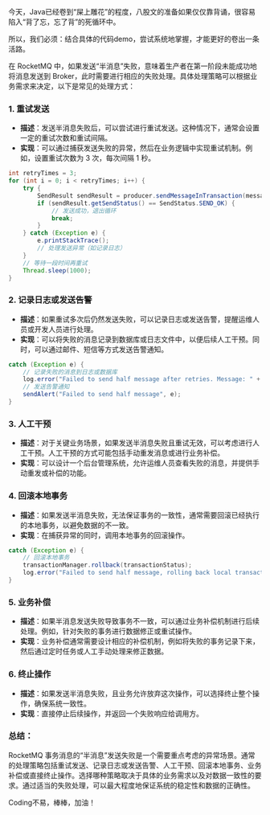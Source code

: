 今天，Java已经卷到“屎上雕花”的程度，八股文的准备如果仅仅靠背诵，很容易陷入“背了忘，忘了背”的死循环中。

所以，我们必须：结合具体的代码demo，尝试系统地掌握，才能更好的卷出一条活路。

在 RocketMQ 中，如果发送“半消息”失败，意味着生产者在第一阶段未能成功地将消息发送到 Broker，此时需要进行相应的失败处理。具体处理策略可以根据业务需求来决定，以下是常见的处理方式：

### 1. **重试发送**

- **描述**：发送半消息失败后，可以尝试进行重试发送。这种情况下，通常会设置一定的重试次数和重试间隔。
- **实现**：可以通过捕获发送失败的异常，然后在业务逻辑中实现重试机制。例如，设置重试次数为 3 次，每次间隔 1 秒。

```Java
int retryTimes = 3;
for (int i = 0; i < retryTimes; i++) {
    try {
        SendResult sendResult = producer.sendMessageInTransaction(message, localTransactionExecutor, arg);
        if (sendResult.getSendStatus() == SendStatus.SEND_OK) {
            // 发送成功，退出循环
            break;
        }
    } catch (Exception e) {
        e.printStackTrace();
        // 处理发送异常（如记录日志）
    }
    // 等待一段时间再重试
    Thread.sleep(1000);
}
```

### 2. **记录日志或发送告警**

- **描述**：如果重试多次后仍然发送失败，可以记录日志或发送告警，提醒运维人员或开发人员进行处理。
- **实现**：可以将失败的消息记录到数据库或日志文件中，以便后续人工干预。同时，可以通过邮件、短信等方式发送告警通知。

```Java
catch (Exception e) {
    // 记录失败的消息到日志或数据库
    log.error("Failed to send half message after retries. Message: " + message, e);
    // 发送告警通知
    sendAlert("Failed to send half message", e);
}
```

### 3. **人工干预**

- **描述**：对于关键业务场景，如果发送半消息失败且重试无效，可以考虑进行人工干预。人工干预的方式可能包括手动重发消息或进行业务补偿。
- **实现**：可以设计一个后台管理系统，允许运维人员查看失败的消息，并提供手动重发或补偿的功能。

### 4. **回滚本地事务**

- **描述**：如果发送半消息失败，无法保证事务的一致性，通常需要回滚已经执行的本地事务，以避免数据的不一致。
- **实现**：在捕获异常的同时，调用本地事务的回滚操作。

```Java
catch (Exception e) {
    // 回滚本地事务
    transactionManager.rollback(transactionStatus);
    log.error("Failed to send half message, rolling back local transaction. Message: " + message, e);
}
```

### 5. **业务补偿**

- **描述**：如果半消息发送失败导致事务不一致，可以通过业务补偿机制进行后续处理。例如，针对失败的事务进行数据修正或重试操作。
- **实现**：业务补偿通常需要设计相应的补偿机制，例如将失败的事务记录下来，然后通过定时任务或人工手动处理来修正数据。

### 6. **终止操作**

- **描述**：如果发送半消息失败，且业务允许放弃这次操作，可以选择终止整个操作，确保系统一致性。
- **实现**：直接停止后续操作，并返回一个失败响应给调用方。

### 总结：

RocketMQ 事务消息的“半消息”发送失败是一个需要重点考虑的异常场景。通常的处理策略包括重试发送、记录日志或发送告警、人工干预、回滚本地事务、业务补偿或直接终止操作。选择哪种策略取决于具体的业务需求以及对数据一致性的要求。通过适当的失败处理，可以最大程度地保证系统的稳定性和数据的正确性。

Coding不易，棒棒，加油！